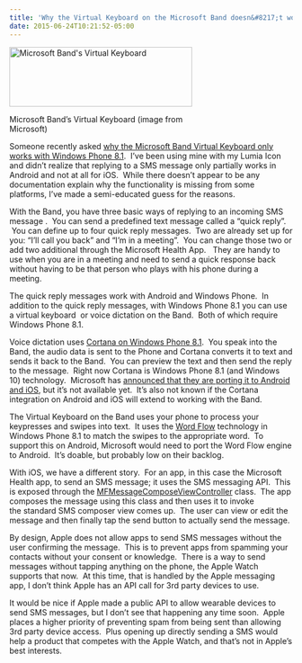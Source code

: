 ```yaml
---
title: 'Why the Virtual Keyboard on the Microsoft Band doesn&#8217;t work with Android and iOS'
date: 2015-06-24T10:21:52-05:00
---
```

<div id="attachment_1294" style="width: 335px" class="wp-caption alignnone">
  <a href="https://i1.wp.com/www.rajapet.com/wp-content/uploads/2015/06/BandVirtualKeyboard.gif"><img aria-describedby="caption-attachment-1294" loading="lazy" class="size-full wp-image-1294" src="https://i1.wp.com/www.rajapet.com/wp-content/uploads/2015/06/BandVirtualKeyboard.gif?resize=325%2C106" alt="Microsoft Band's Virtual Keyboard" width="325" height="106"  /></a>
  
  <p id="caption-attachment-1294" class="wp-caption-text">
    Microsoft Band&#8217;s Virtual Keyboard (image from Microsoft)
  </p>
</div>

Someone recently asked [why the Microsoft Band Virtual Keyboard only works with Windows Phone 8.1](http://answers.microsoft.com/en-us/band/forum/band_hardware/text-support/38ce710c-a4c6-412e-b10f-4ca3ddba33b5).  I&#8217;ve been using mine with my Lumia Icon and didn&#8217;t realize that replying to a SMS message only partially works in Android and not at all for iOS.  While there doesn&#8217;t appear to be any documentation explain why the functionality is missing from some platforms, I&#8217;ve made a semi-educated guess for the reasons.

With the Band, you have three basic ways of replying to an incoming SMS message .  You can send a predefined text message called a &#8220;quick reply&#8221;.  You can define up to four quick reply messages.  Two are already set up for you: &#8220;I&#8217;ll call you back&#8221; and &#8220;I&#8217;m in a meeting&#8221;.  You can change those two or add two additional through the Microsoft Health App.   They are handy to use when you are in a meeting and need to send a quick response back without having to be that person who plays with his phone during a meeting.

The quick reply messages work with Android and Windows Phone.  In addition to the quick reply messages, with Windows Phone 8.1 you can use a virtual keyboard  or voice dictation on the Band.  Both of which require Windows Phone 8.1.

Voice dictation uses [Cortana on Windows Phone 8.1](https://www.windowsphone.com/en-us/how-to/wp8/cortana/meet-cortana).  You speak into the Band, the audio data is sent to the Phone and Cortana converts it to text and sends it back to the Band.  You can preview the text and then send the reply to the message.  Right now Cortana is Windows Phone 8.1 (and Windows 10) technology.  Microsoft has [announced that they are porting it to Android and iOS](http://blogs.windows.com/bloggingwindows/2015/05/26/your-windows-10-pc-will-love-all-the-devices-you-own/), but it&#8217;s not available yet.  It&#8217;s also not known if the Cortana integration on Android and iOS will extend to working with the Band.

The Virtual Keyboard on the Band uses your phone to process your keypresses and swipes into text.  It uses the [Word Flow](https://www.windowsphone.com/en-us/how-to/wp8/settings-and-personalization/typing-shortcuts) technology in Windows Phone 8.1 to match the swipes to the appropriate word.  To support this on Android, Microsoft would need to port the Word Flow engine to Android.  It&#8217;s doable, but probably low on their backlog.

With iOS, we have a different story.  For an app, in this case the Microsoft Health app, to send an SMS message; it uses the SMS messaging API.  This is exposed through the [MFMessageComposeViewController](https://developer.apple.com/library/prerelease/ios//documentation/MessageUI/Reference/MFMessageComposeViewController_class/index.html) class.  The app composes the message using this class and then uses it to invoke the standard SMS composer view comes up.  The user can view or edit the message and then finally tap the send button to actually send the message.

By design, Apple does not allow apps to send SMS messages without the user confirming the message.  This is to prevent apps from spamming your contacts without your consent or knowledge.  There is a way to send messages without tapping anything on the phone, the Apple Watch supports that now.  At this time, that is handled by the Apple messaging app, I don&#8217;t think Apple has an API call for 3rd party devices to use.

It would be nice if Apple made a public API to allow wearable devices to send SMS messages, but I don&#8217;t see that happening any time soon.  Apple places a higher priority of preventing spam from being sent than allowing 3rd party device access.  Plus opening up directly sending a SMS would help a product that competes with the Apple Watch, and that&#8217;s not in Apple&#8217;s best interests.
